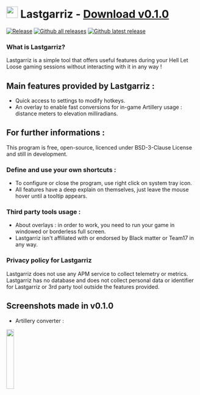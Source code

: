 # <img src="https://i.imgur.com/deyzsBF.png" width="30" height="30"> Lastgarriz - [Download v0.1.0](https://github.com/maxensas/lastgarriz/releases/download/0.1.0/Lastgarriz_win-x64.7z)  

[![Release](https://img.shields.io/github/release/maxensas/lastgarriz.svg)](https://github.com/maxensas/lastgarriz/releases/) 
[![Github all releases](https://img.shields.io/github/downloads/maxensas/lastgarriz/total.svg)](https://GitHub.com/maxensas/lastgarriz/releases/) [![Github latest release](https://img.shields.io/github/downloads/maxensas/lastgarriz/latest/total.svg)](https://GitHub.com/maxensas/lastgarriz/releases/)

### What is Lastgarriz?
Lastgarriz is a simple tool that offers useful features during your Hell Let Loose gaming sessions without interacting with it in any way !

## Main features provided by Lastgarriz :
* Quick access to settings to modify hotkeys.
* An overlay to enable fast conversions for in-game Artillery usage : distance meters to elevation milliradians.

## For further informations :
This program is free, open-source, licenced under BSD-3-Clause License and still in development.  

### Define and use your own shortcuts :
* To configure or close the program, use right click on system tray icon.
* All features have a deep explain on themselves, just leave the mouse hover until a tooltip appears.

### Third party tools usage :
* About overlays : in order to work, you need to run your game in windowed or borderless full screen.
* Lastgarriz isn't affiliated with or endorsed by Black matter or Team17 in any way.

### Privacy policy for Lastgarriz
Lastgarriz does not use any APM service to collect telemetry or metrics.
Lastgarriz has no database and does not collect personal data or identifier for Lastgarriz or 3rd party tool outside the features provided.

## Screenshots made in v0.1.0
* Artillery converter :
<img src="https://user-images.githubusercontent.com/62154281/162469233-b14671fd-c856-4b33-b3bf-6c35a09c0630.png" width="20%" height="20%">
